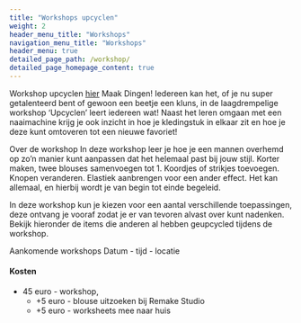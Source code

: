 ```yaml
---
title: "Workshops upcyclen"
weight: 2
header_menu_title: "Workshops"
navigation_menu_title: "Workshops"
header_menu: true
detailed_page_path: /workshop/
detailed_page_homepage_content: true
---
```


Workshop upcyclen [hier](/workshop/)
Maak Dingen!
Iedereen kan het, of je nu super getalenteerd bent of gewoon een beetje een kluns, in de laagdrempelige workshop ‘Upcyclen’ leert iedereen wat! Naast het leren omgaan met een naaimachine krijg je ook inzicht in hoe je kledingstuk in elkaar zit en hoe je deze kunt omtoveren tot een nieuwe favoriet!

Over de workshop
In deze workshop leer je hoe je een mannen overhemd op zo’n manier kunt aanpassen dat het helemaal past bij jouw stijl. Korter maken, twee blouses samenvoegen tot 1. Koordjes of strikjes toevoegen. Knopen veranderen. Elastiek aanbrengen voor een ander effect. Het kan allemaal, en hierbij wordt je van begin tot einde begeleid.

In deze workshop kun je kiezen voor een aantal verschillende toepassingen, deze ontvang je vooraf zodat je er van tevoren alvast over kunt nadenken. Bekijk hieronder de items die anderen al hebben geupcycled tijdens de workshop.

Aankomende workshops
Datum - tijd - locatie


#### Kosten
- 45 euro - workshop, 
    - +5 euro - blouse uitzoeken bij Remake Studio
    - +5 euro - worksheets mee naar huis
